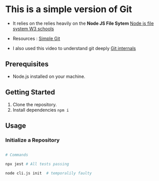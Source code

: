 # This is a simple version of Git


* It relies on the relies heavily on the **Node JS File Sytem** [Node js file system W3 schools](https://www.w3schools.com/nodejs/nodejs_filesystem.asp)

* Resources : [Simple Git](https://github.com/steveukx/git-js)

* I also used this video to understand git deeply [Git internals](https://www.youtube.com/watch?v=lG90LZotrpo)


## Prerequisites

- Node.js installed on your machine.

## Getting Started

1. Clone the repository.
2. Install dependencies `npm i`

## Usage

### Initialize a Repository

```sh

# Commands

npx jest # All tests passing

node cli.js init  # temporalily faulty



```
